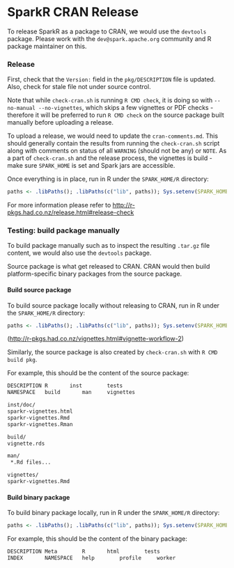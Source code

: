 # SparkR CRAN Release

To release SparkR as a package to CRAN, we would use the `devtools` package. Please work with the
`dev@spark.apache.org` community and R package maintainer on this.

### Release

First, check that the `Version:` field in the `pkg/DESCRIPTION` file is updated. Also, check for stale file not under source control.

Note that while `check-cran.sh` is running `R CMD check`, it is doing so with `--no-manual --no-vignettes`, which skips a few vignettes or PDF checks - therefore it will be preferred to run `R CMD check` on the source package built manually before uploading a release.

To upload a release, we would need to update the `cran-comments.md`. This should generally contain the results from running the `check-cran.sh` script along with comments on status of all `WARNING` (should not be any) or `NOTE`. As a part of `check-cran.sh` and the release process, the vignettes is build - make sure `SPARK_HOME` is set and Spark jars are accessible.

Once everything is in place, run in R under the `SPARK_HOME/R` directory:

```R
paths <- .libPaths(); .libPaths(c("lib", paths)); Sys.setenv(SPARK_HOME=tools::file_path_as_absolute("..")); devtools::release(); .libPaths(paths)
```

For more information please refer to http://r-pkgs.had.co.nz/release.html#release-check

### Testing: build package manually

To build package manually such as to inspect the resulting `.tar.gz` file content, we would also use the `devtools` package.

Source package is what get released to CRAN. CRAN would then build platform-specific binary packages from the source package.

#### Build source package

To build source package locally without releasing to CRAN, run in R under the `SPARK_HOME/R` directory:

```R
paths <- .libPaths(); .libPaths(c("lib", paths)); Sys.setenv(SPARK_HOME=tools::file_path_as_absolute("..")); devtools::build("pkg"); .libPaths(paths)
```

(http://r-pkgs.had.co.nz/vignettes.html#vignette-workflow-2)

Similarly, the source package is also created by `check-cran.sh` with `R CMD build pkg`.

For example, this should be the content of the source package:

```sh
DESCRIPTION	R		inst		tests
NAMESPACE	build		man		vignettes

inst/doc/
sparkr-vignettes.html
sparkr-vignettes.Rmd
sparkr-vignettes.Rman

build/
vignette.rds

man/
 *.Rd files...

vignettes/
sparkr-vignettes.Rmd
```

#### Build binary package

To build binary package locally, run in R under the `SPARK_HOME/R` directory:

```R
paths <- .libPaths(); .libPaths(c("lib", paths)); Sys.setenv(SPARK_HOME=tools::file_path_as_absolute("..")); devtools::build("pkg", binary = TRUE); .libPaths(paths)
```

For example, this should be the content of the binary package:

```sh
DESCRIPTION	Meta		R		html		tests
INDEX		NAMESPACE	help		profile		worker
```
